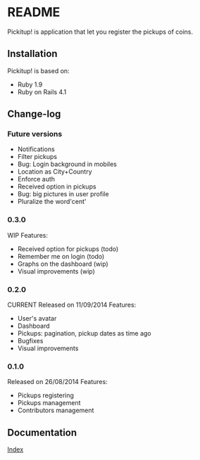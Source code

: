 # README
Pickitup! is application that let you register the pickups of coins.

## Installation

Pickitup! is based on:
 * Ruby 1.9
 * Ruby on Rails 4.1

## Change-log

### Future versions
 * Notifications
 * Filter pickups
 * Bug: Login background in mobiles
 * Location as City+Country
 * Enforce auth
 * Received option in pickups
 * Bug: big pictures in user profile
 * Pluralize the word'cent'

### 0.3.0
WIP
Features:
 * Received option for pickups (todo)
 * Remember me on login (todo)
 * Graphs on the dashboard (wip)
 * Visual improvements (wip)
 
### 0.2.0
CURRENT
Released on 11/09/2014
Features:
 * User's avatar
 * Dashboard
 * Pickups: pagination, pickup dates as time ago
 * Bugfixes
 * Visual improvements

### 0.1.0
Released on 26/08/2014
Features:
 * Pickups registering
 * Pickups management
 * Contributors management

## Documentation
[Index](doc/readme.md)
